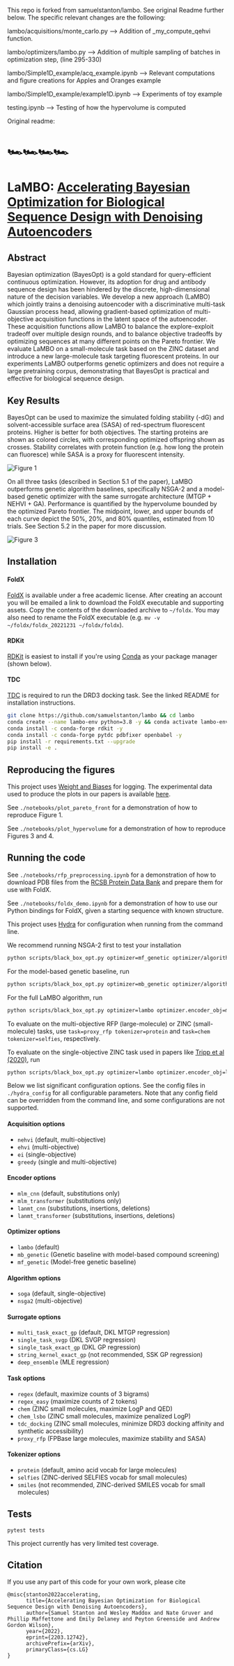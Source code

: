 This repo is forked from samuelstanton/lambo. See original Readme further below.
The specific relevant changes are the following:

lambo/acquisitions/monte_carlo.py --> Addition of _my_compute_qehvi function.

lambo/optimizers/lambo.py --> Addition of multiple sampling of batches in optimization step, (line 295-330)

lambo/Simple1D_example/acq_example.ipynb --> Relevant computations and figure creations for Apples and Oranges example

lambo/Simple1D_example/example1D.ipynb --> Experiments of toy example

testing.ipynb --> Testing of how the hypervolume is computed


Original readme:
# 🏎️🏎️🏎️🏎️
# LaMBO: [Accelerating Bayesian Optimization for Biological Sequence Design with Denoising Autoencoders](https://arxiv.org/abs/2203.12742)

## Abstract

Bayesian optimization (BayesOpt) is a gold standard for query-efficient continuous optimization.
However, its adoption for drug and antibody sequence design has been hindered by the discrete, high-dimensional nature of the decision variables. 
We develop a new approach (LaMBO) which jointly trains a denoising autoencoder with a discriminative multi-task Gaussian process head, allowing gradient-based optimization of multi-objective acquisition functions in the latent space of the autoencoder.
These acquisition functions allow LaMBO to balance the explore-exploit tradeoff over multiple design rounds, and to balance objective tradeoffs by optimizing sequences at many different points on the Pareto frontier.
We evaluate LaMBO on a small-molecule task based on the ZINC dataset and introduce a new large-molecule task targeting fluorescent proteins.
In our experiments LaMBO outperforms genetic optimizers and does not require a large pretraining corpus, demonstrating that BayesOpt is practical and effective for biological sequence design.

## Key Results

BayesOpt can be used to maximize the simulated folding stability (-dG) and solvent-accessible surface area (SASA) of red-spectrum fluorescent proteins.
Higher is better for both objectives.
The starting proteins are shown as colored circles, with corresponding optimized offspring shown as crosses.
Stability correlates with protein function (e.g. how long the protein can fluoresce) while SASA is a proxy for fluorescent intensity.

![Figure 1](https://github.com/samuelstanton/lambo/blob/main/lambo/assets/figures/lambo_pareto_front.png?raw=true)

On all three tasks (described in Section 5.1 of the paper), LaMBO outperforms genetic algorithm baselines, specifically NSGA-2 and a model-based genetic optimizer with the same surrogate architecture (MTGP + NEHVI + GA). 
Performance is quantified by the hypervolume bounded by the optimized Pareto frontier.
The midpoint, lower, and upper bounds of each curve depict the 50\%, 20\%, and 80\% quantiles, estimated from 10 trials. 
See Section 5.2 in the paper for more discussion.

![Figure 3](https://github.com/samuelstanton/lambo/blob/main/lambo/assets/figures/lambo_ga_comparison.png?raw=true)


## Installation

#### FoldX
[FoldX](https://foldxsuite.crg.eu/academic-license-info) is available under a free academic license. 
After creating an account you will be emailed a link to download the FoldX executable and supporting assets.
Copy the contents of the downloaded archive to `~/foldx`.
You may also need to rename the FoldX executable (e.g. `mv -v ~/foldx/foldx_20221231 ~/foldx/foldx`).

#### RDKit
[RDKit](https://www.rdkit.org/) is easiest to install if you're using [Conda](https://docs.conda.io/en/latest/)
as your package manager (shown below).


#### TDC
[TDC](https://github.com/mims-harvard/TDC) is required to run the DRD3 docking task.
See the linked README for installation instructions.


```bash
git clone https://github.com/samuelstanton/lambo && cd lambo
conda create --name lambo-env python=3.8 -y && conda activate lambo-env
conda install -c conda-forge rdkit -y
conda install -c conda-forge pytdc pdbfixer openbabel -y
pip install -r requirements.txt --upgrade
pip install -e .
```

## Reproducing the figures

This project uses [Weight and Biases](https://docs.wandb.ai/) for logging.
The experimental data used to produce the plots in our papers is available [here](https://wandb.ai/samuelstanton/lambo).

See `./notebooks/plot_pareto_front` for a demonstration of how to reproduce Figure 1.

See `./notebooks/plot_hypervolume` for a demonstration of how to reproduce Figures 3 and 4.

## Running the code

See `./notebooks/rfp_preprocessing.ipynb` for a demonstration of how to download PDB files from the [RCSB Protein Data Bank](https://www.rcsb.org/)
and prepare them for use with FoldX.

See `./notebooks/foldx_demo.ipynb` for a demonstration of how to use our Python bindings for FoldX, 
given a starting sequence with known structure.

This project uses [Hydra](https://hydra.cc/) for configuration when running from the command line.

We recommend running NSGA-2 first to test your installation

```bash
python scripts/black_box_opt.py optimizer=mf_genetic optimizer/algorithm=nsga2 task=regex tokenizer=protein
```

For the model-based genetic baseline, run
```bash
python scripts/black_box_opt.py optimizer=mb_genetic optimizer/algorithm=soga optimizer.encoder_obj=mll task=regex tokenizer=protein surrogate=multi_task_exact_gp acquisition=nehvi
```

For the full LaMBO algorithm, run
```bash
python scripts/black_box_opt.py optimizer=lambo optimizer.encoder_obj=mlm task=regex tokenizer=protein surrogate=multi_task_exact_gp acquisition=nehvi
```

To evaluate on the multi-objective RFP (large-molecule) or ZINC (small-molecule) tasks,
use `task=proxy_rfp tokenizer=protein` and `task=chem tokenizer=selfies`,
respectively.

To evaluate on the single-objective ZINC task used in papers like
[Tripp et al (2020)](https://proceedings.neurips.cc/paper/2020/hash/81e3225c6ad49623167a4309eb4b2e75-Abstract.html),
run

```bash
python scripts/black_box_opt.py optimizer=lambo optimizer.encoder_obj=lanmt task=chem_lsbo tokenizer=selfies surrogate=single_task_svgp acquisition=ei encoder=lanmt_cnn
```


Below we list significant configuration options.
See the config files in `./hydra_config` for all configurable parameters.
Note that any config field can be overridden from the command line, and some configurations are not supported. 

#### Acquisition options
- `nehvi` (default, multi-objective)
- `ehvi` (multi-objective)
- `ei` (single-objective)
- `greedy` (single and multi-objective)

#### Encoder options
- `mlm_cnn` (default, substitutions only)
- `mlm_transformer` (substitutions only)
- `lanmt_cnn` (substitutions, insertions, deletions)
- `lanmt_transformer` (substitutions, insertions, deletions)

#### Optimizer options
- `lambo` (default)
- `mb_genetic` (Genetic baseline with model-based compound screening)
- `mf_genetic` (Model-free genetic baseline)

#### Algorithm options
- `soga` (default, single-objective)
- `nsga2` (multi-objective)

#### Surrogate options
- `multi_task_exact_gp` (default, DKL MTGP regression)
- `single_task_svgp` (DKL SVGP regression)
- `single_task_exact_gp` (DKL GP regression)
- `string_kernel_exact_gp` (not recommended, SSK GP regression)
- `deep_ensemble` (MLE regression)

#### Task options
- `regex` (default, maximize counts of 3 bigrams)
- `regex_easy` (maximize counts of 2 tokens)
- `chem` (ZINC small molecules, maximize LogP and QED)
- `chem_lsbo` (ZINC small molecules, maximize penalized LogP)
- `tdc_docking` (ZINC small molecules, minimize DRD3 docking affinity and synthetic accessibility)
- `proxy_rfp` (FPBase large molecules, maximize stability and SASA)

#### Tokenizer options
- `protein` (default, amino acid vocab for large molecules)
- `selfies` (ZINC-derived SELFIES vocab for small molecules)
- `smiles` (not recommended, ZINC-derived SMILES vocab for small molecules)


## Tests

`pytest tests`

This project currently has very limited test coverage.

## Citation

If you use any part of this code for your own work, please cite

```
@misc{stanton2022accelerating,
      title={Accelerating Bayesian Optimization for Biological Sequence Design with Denoising Autoencoders}, 
      author={Samuel Stanton and Wesley Maddox and Nate Gruver and Phillip Maffettone and Emily Delaney and Peyton Greenside and Andrew Gordon Wilson},
      year={2022},
      eprint={2203.12742},
      archivePrefix={arXiv},
      primaryClass={cs.LG}
}
```


